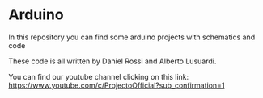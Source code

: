 # Arduino
In this repository you can find some arduino projects with schematics and code

These code is all written by Daniel Rossi and Alberto Lusuardi. 

You can find our youtube channel clicking on this link:
https://www.youtube.com/c/ProjectoOfficial?sub_confirmation=1
